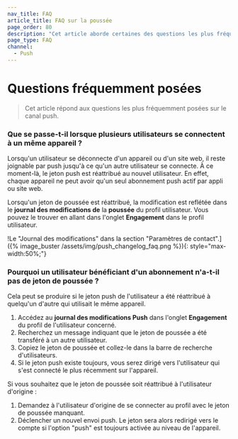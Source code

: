 ```yaml
---
nav_title: FAQ
article_title: FAQ sur la poussée
page_order: 80
description: "Cet article aborde certaines des questions les plus fréquemment posées lors de l'implémentation des campagnes de push."
page_type: FAQ
channel:
  - Push
---
```


# Questions fréquemment posées

> Cet article répond aux questions les plus fréquemment posées sur le canal push.

### Que se passe-t-il lorsque plusieurs utilisateurs se connectent à un même appareil ?

Lorsqu'un utilisateur se déconnecte d'un appareil ou d'un site web, il reste joignable par push jusqu'à ce qu'un autre utilisateur se connecte. À ce moment-là, le jeton push est réattribué au nouvel utilisateur. En effet, chaque appareil ne peut avoir qu'un seul abonnement push actif par appli ou site web.

Lorsqu'un jeton de poussée est réattribué, la modification est reflétée dans le **journal des modifications de** la **poussée** du profil utilisateur. Vous pouvez le trouver en allant dans l'onglet **Engagement** dans le profil utilisateur.

!Le "Journal des modifications" dans la section "Paramètres de contact".]({% image_buster /assets/img/push_changelog_faq.png %}){: style="max-width:50%;"}

### Pourquoi un utilisateur bénéficiant d'un abonnement n'a-t-il pas de jeton de poussée ?

Cela peut se produire si le jeton push de l'utilisateur a été réattribué à quelqu'un d'autre qui utilisait le même appareil.

1. Accédez au **journal des modifications Push** dans l'onglet **Engagement** du profil de l'utilisateur concerné.
2. Recherchez un message indiquant que le jeton de poussée a été transféré à un autre utilisateur.
3. Copiez le jeton de poussée et collez-le dans la barre de recherche d'utilisateurs. 
4. Si le jeton push existe toujours, vous serez dirigé vers l'utilisateur qui s'est connecté le plus récemment sur l'appareil.

Si vous souhaitez que le jeton de poussée soit réattribué à l'utilisateur d'origine :

1. Demandez à l'utilisateur d'origine de se connecter au profil avec le jeton de poussée manquant.
2. Déclencher un nouvel envoi push. Le jeton sera alors redirigé vers le compte si l'option "push" est toujours activée au niveau de l'appareil.

